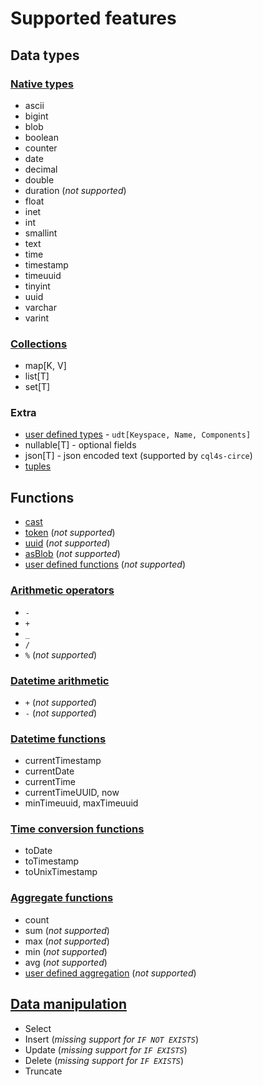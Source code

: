 # Supported features

## Data types

### [Native types](https://cassandra.apache.org/doc/latest/cassandra/cql/types.html#native-types)

- ascii
- bigint
- blob
- boolean
- counter
- date
- decimal
- double
- duration (_not supported_)
- float
- inet
- int
- smallint
- text
- time
- timestamp
- timeuuid
- tinyint
- uuid
- varchar
- varint

### [Collections](https://cassandra.apache.org/doc/latest/cassandra/cql/types.html#collections)

- map[K, V]
- list[T]
- set[T]

### Extra

- [user defined types](https://cassandra.apache.org/doc/latest/cassandra/cql/types.html#udts) - `udt[Keyspace, Name, Components]`
- nullable[T] - optional fields
- json[T] - json encoded text (supported by `cql4s-circe`)
- [tuples](https://cassandra.apache.org/doc/latest/cassandra/cql/types.html#tuples)


## Functions

- [cast](https://cassandra.apache.org/doc/latest/cassandra/cql/functions.html#cast)
- [token](https://cassandra.apache.org/doc/latest/cassandra/cql/functions.html#token) (_not supported_)
- [uuid](https://cassandra.apache.org/doc/latest/cassandra/cql/functions.html#uuid) (_not supported_)
- [asBlob](https://cassandra.apache.org/doc/latest/cassandra/cql/functions.html#blob-conversion-functions) (_not supported_)
- [user defined functions](https://cassandra.apache.org/doc/latest/cassandra/cql/functions.html#user-defined-scalar-functions) (_not supported_)

### [Arithmetic operators](https://cassandra.apache.org/doc/latest/cassandra/cql/operators.html)

- `-`
- `+`
- `_`
- `/`
- `%` (_not supported_)

### [Datetime arithmetic](https://cassandra.apache.org/doc/latest/cassandra/cql/operators.html#datetime--arithmetic)

- `+` (_not supported_)
- `-` (_not supported_)

### [Datetime functions](https://cassandra.apache.org/doc/latest/cassandra/cql/functions.html#datetime-functions)
- currentTimestamp
- currentDate
- currentTime
- currentTimeUUID, now
- minTimeuuid, maxTimeuuid

### [Time conversion functions](https://cassandra.apache.org/doc/latest/cassandra/cql/functions.html#time-conversion-functions)
- toDate
- toTimestamp
- toUnixTimestamp

### [Aggregate functions](https://cassandra.apache.org/doc/4.0/cassandra/cql/functions.html#aggregate-functions)
- count
- sum (_not supported_)
- max (_not supported_)
- min (_not supported_)
- avg (_not supported_)
- [user defined aggregation](https://cassandra.apache.org/doc/4.0/cassandra/cql/functions.html#user-defined-aggregates-functions) (_not supported_)


## [Data manipulation](https://cassandra.apache.org/doc/latest/cassandra/cql/dml.html)

- Select
- Insert (_missing support for `IF NOT EXISTS`_)
- Update (_missing support for `IF EXISTS`_)
- Delete (_missing support for `IF EXISTS`_)
- Truncate
